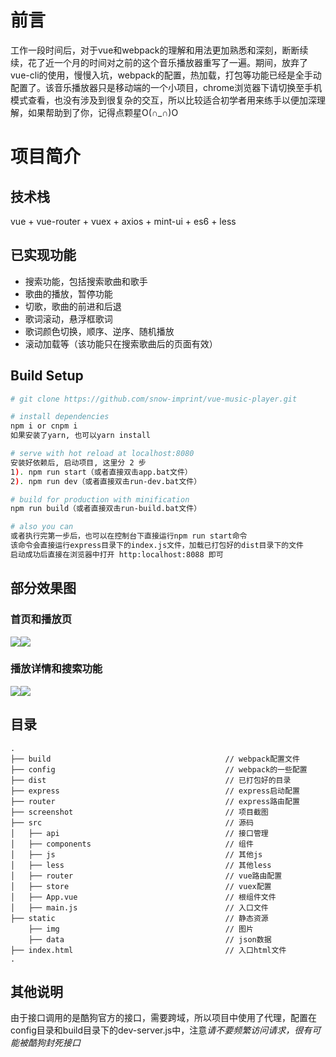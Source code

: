 # 前言

工作一段时间后，对于vue和webpack的理解和用法更加熟悉和深刻，断断续续，花了近一个月的时间对之前的这个音乐播放器重写了一遍。期间，放弃了vue-cli的使用，慢慢入坑，webpack的配置，热加载，打包等功能已经是全手动配置了。该音乐播放器只是移动端的一个小项目，chrome浏览器下请切换至手机模式查看，也没有涉及到很复杂的交互，所以比较适合初学者用来练手以便加深理解，如果帮助到了你，记得点颗星O(∩_∩)O

# 项目简介

## 技术栈

vue + vue-router + vuex + axios + mint-ui + es6 + less

## 已实现功能

* 搜索功能，包括搜索歌曲和歌手
* 歌曲的播放，暂停功能
* 切歌，歌曲的前进和后退
* 歌词滚动，悬浮框歌词
* 歌词颜色切换，顺序、逆序、随机播放
* 滚动加载等（该功能只在搜索歌曲后的页面有效）

## Build Setup

``` bash
# git clone https://github.com/snow-imprint/vue-music-player.git

# install dependencies
npm i or cnpm i
如果安装了yarn, 也可以yarn install

# serve with hot reload at localhost:8080
安装好依赖后, 启动项目, 这里分 2 步
1). npm run start（或者直接双击app.bat文件）
2). npm run dev（或者直接双击run-dev.bat文件）

# build for production with minification
npm run build（或者直接双击run-build.bat文件）

# also you can
或者执行完第一步后，也可以在控制台下直接运行npm run start命令
该命令会直接运行express目录下的index.js文件，加载已打包好的dist目录下的文件
启动成功后直接在浏览器中打开 http:localhost:8088 即可
```

## 部分效果图

### 首页和播放页
<img src = "https://github.com/snow-imprint/vue-music-player/blob/master/screenshot/index.gif" /><img src = "https://github.com/snow-imprint/vue-music-player/blob/master/screenshot/whole.gif" />


### 播放详情和搜索功能
<img src = "https://github.com/snow-imprint/vue-music-player/blob/master/screenshot/play-detail.gif" /><img src = "https://github.com/snow-imprint/vue-music-player/blob/master/screenshot/search.gif" />


## 目录

```
.
├── build                                       // webpack配置文件
├── config                                      // webpack的一些配置
├── dist                                        // 已打包好的目录
├── express                                     // express启动配置
├── router                                      // express路由配置
├── screenshot                                  // 项目截图
├── src                                         // 源码
│   ├── api                                     // 接口管理
│   ├── components                              // 组件
│   ├── js                                      // 其他js
│   ├── less                                    // 其他less
│   ├── router                                  // vue路由配置
│   ├── store                                   // vuex配置
│   ├── App.vue                                 // 根组件文件
│   ├── main.js                                 // 入口文件
├── static                                      // 静态资源
    ├── img                                     // 图片
    ├── data                                    // json数据
├── index.html                                  // 入口html文件
.
```

## 其他说明
由于接口调用的是酷狗官方的接口，需要跨域，所以项目中使用了代理，配置在config目录和build目录下的dev-server.js中，注意*请不要频繁访问请求，很有可能被酷狗封死接口*